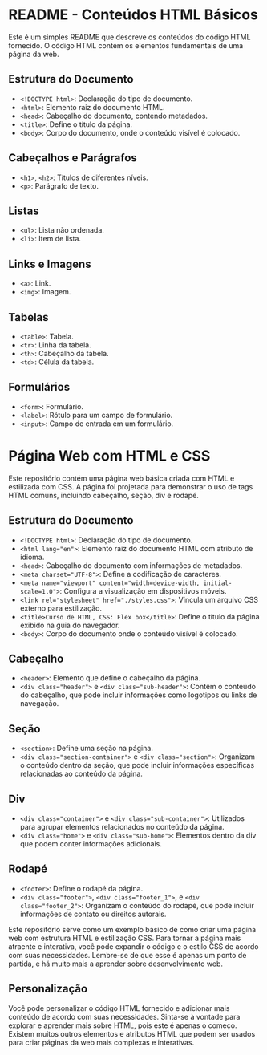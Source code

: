 # README - Conteúdos HTML Básicos

Este é um simples README que descreve os conteúdos do código HTML fornecido. O código HTML contém os elementos fundamentais de uma página da web.

## Estrutura do Documento

- `<!DOCTYPE html>`: Declaração do tipo de documento.
- `<html>`: Elemento raiz do documento HTML.
- `<head>`: Cabeçalho do documento, contendo metadados.
- `<title>`: Define o título da página.
- `<body>`: Corpo do documento, onde o conteúdo visível é colocado.

## Cabeçalhos e Parágrafos

- `<h1>`, `<h2>`: Títulos de diferentes níveis.
- `<p>`: Parágrafo de texto.

## Listas

- `<ul>`: Lista não ordenada.
- `<li>`: Item de lista.

## Links e Imagens

- `<a>`: Link.
- `<img>`: Imagem.

## Tabelas

- `<table>`: Tabela.
- `<tr>`: Linha da tabela.
- `<th>`: Cabeçalho da tabela.
- `<td>`: Célula da tabela.

## Formulários

- `<form>`: Formulário.
- `<label>`: Rótulo para um campo de formulário.
- `<input>`: Campo de entrada em um formulário.


# Página Web com HTML e CSS

Este repositório contém uma página web básica criada com HTML e estilizada com CSS. A página foi projetada para demonstrar o uso de tags HTML comuns, incluindo cabeçalho, seção, div e rodapé.

## Estrutura do Documento

- `<!DOCTYPE html>`: Declaração do tipo de documento.
- `<html lang="en">`: Elemento raiz do documento HTML com atributo de idioma.
- `<head>`: Cabeçalho do documento com informações de metadados.
- `<meta charset="UTF-8">`: Define a codificação de caracteres.
- `<meta name="viewport" content="width=device-width, initial-scale=1.0">`: Configura a visualização em dispositivos móveis.
- `<link rel="stylesheet" href="./styles.css">`: Vincula um arquivo CSS externo para estilização.
- `<title>Curso de HTML, CSS: Flex box</title>`: Define o título da página exibido na guia do navegador.
- `<body>`: Corpo do documento onde o conteúdo visível é colocado.

## Cabeçalho

- `<header>`: Elemento que define o cabeçalho da página.
- `<div class="header">` e `<div class="sub-header">`: Contêm o conteúdo do cabeçalho, que pode incluir informações como logotipos ou links de navegação.

## Seção

- `<section>`: Define uma seção na página.
- `<div class="section-container">` e `<div class="section">`: Organizam o conteúdo dentro da seção, que pode incluir informações específicas relacionadas ao conteúdo da página.

## Div

- `<div class="container">` e `<div class="sub-container">`: Utilizados para agrupar elementos relacionados no conteúdo da página.
- `<div class="home">` e `<div class="sub-home">`: Elementos dentro da div que podem conter informações adicionais.

## Rodapé

- `<footer>`: Define o rodapé da página.
- `<div class="footer">`, `<div class="footer_1">`, e `<div class="footer_2">`: Organizam o conteúdo do rodapé, que pode incluir informações de contato ou direitos autorais.

Este repositório serve como um exemplo básico de como criar uma página web com estrutura HTML e estilização CSS. Para tornar a página mais atraente e interativa, você pode expandir o código e o estilo CSS de acordo com suas necessidades. Lembre-se de que esse é apenas um ponto de partida, e há muito mais a aprender sobre desenvolvimento web.


## Personalização

Você pode personalizar o código HTML fornecido e adicionar mais conteúdo de acordo com suas necessidades. Sinta-se à vontade para explorar e aprender mais sobre HTML, pois este é apenas o começo. Existem muitos outros elementos e atributos HTML que podem ser usados para criar páginas da web mais complexas e interativas.

